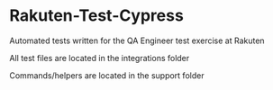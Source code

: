 # Rakuten-Test-Cypress
Automated tests written for the QA Engineer test exercise at Rakuten

All test files are located in the integrations folder

Commands/helpers are located in the support folder
